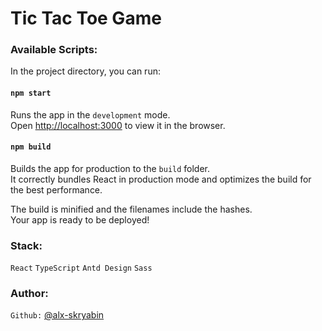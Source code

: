 # Tic Tac Toe Game

### Available Scripts:

In the project directory, you can run:

#### `npm start`

Runs the app in the `development` mode.<br />
Open [http://localhost:3000](http://localhost:3000) to view it in the browser.

#### `npm build`

Builds the app for production to the `build` folder.<br />
It correctly bundles React in production mode and optimizes the build for the best performance.

The build is minified and the filenames include the hashes.<br />
Your app is ready to be deployed!


### Stack:

`React` `TypeScript`  `Antd Design` `Sass` 

### Author:
`Github:` [@alx-skryabin](https://github.com/alx-skryabin)
